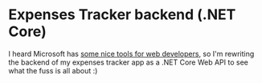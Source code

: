 # Expenses Tracker backend (.NET Core)

I heard Microsoft has [some nice tools for web developers](https://dotnet.microsoft.com/en-us/apps/aspnet/apis), so I'm rewriting the backend of my expenses tracker app as a .NET Core Web API to see what the fuss is all about :)
